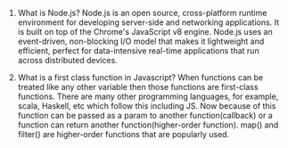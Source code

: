1. What is Node.js?
Node.js is an open source, cross-platform runtime environment for developing server-side and networking applications. It is built on top of the Chrome's JavaScript v8 engine. Node.js uses an event-driven, non-blocking I/O model that makes it lightweight and efficient, perfect for data-intensive real-time applications that run across distributed devices.

2. What is a first class function in Javascript?
When functions can be treated like any other variable then those functions are first-class functions. There are many other programming languages, for example, scala, Haskell, etc which follow this including JS. Now because of this function can be passed as a param to another function(callback) or a function can return another function(higher-order function). map() and filter() are higher-order functions that are popularly used.
